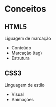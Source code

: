 # Conceitos

## HTML5

Liguagem de marcação

- Conteúdo
- Marcação (tag)
- Estrutura

## CSS3

Linguagem de estilo

- Visual
- Animações
